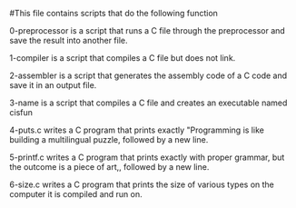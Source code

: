 #This file contains scripts that do the following function

0-preprocessor is a script that runs a C file through the preprocessor and save the result into another file.

1-compiler is a script that compiles a C file but does not link.

2-assembler is a script that generates the assembly code of a C code and save it in an output file.

3-name is a script that compiles a C file and creates an executable named cisfun

4-puts.c writes a C program that prints exactly "Programming is like building a multilingual puzzle, followed by a new line.

5-printf.c writes a C program that prints exactly with proper grammar, but the outcome is a piece of art,, followed by a new line.

6-size.c writes a C program that prints the size of various types on the computer it is compiled and run on.



